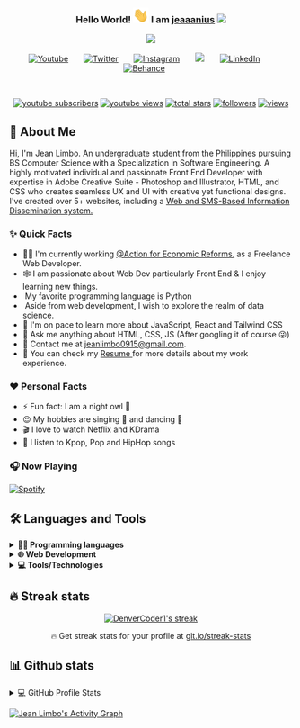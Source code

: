 <h3 align="center">
  Hello World!
  <img src="https://raw.githubusercontent.com/ABSphreak/ABSphreak/master/gifs/Hi.gif" width="28">
  I am <a href="https://github.com/jeaaanius">jeaaanius</a>
  <img height="28px" src="https://emojis.slackmojis.com/emojis/images/1531849430/4246/blob-sunglasses.gif?1531849430">
</h3>

<!-- Typing SVG by DenverCoder1 - https://github.com/DenverCoder1/readme-typing-svg -->

<p align="center">
  <a href="https://github.com/DenverCoder1/readme-typing-svg"><img src="https://readme-typing-svg.herokuapp.com/?lines=Front-End%20Developer;Web%20Designer;UI%2FUX%20Designer;Software%20Engineer;Data%20Science%20Enthusiast&font=Fira%20Code&center=true&width=440&height=45&color=FF82A9&vCenter=true&size=22"></a>
</p>

<!-- Social icons section -->
<p align="center">
  <a href="https://www.youtube.com/c/DisguisedPhoenix"><img width="32px" alt="Youtube" title="Youtube" src="https://i.ibb.co/kh42R09/youtube.png"/></a>
  &#8287;&#8287;&#8287;&#8287;&#8287;
  <a href="https://twitter.com/jean_codes"><img width="32px" alt="Twitter" title="Twitter" src="https://i.ibb.co/PDM6RHv/twitter.png"/></a>
  &#8287;&#8287;&#8287;&#8287;&#8287;
    <a href="https://instagram.com/_jean_ius"><img width="32px" alt="Instagram" title="Instagram" src="https://i.ibb.co/QnWWs8W/instagram.png"></a>
  &#8287;&#8287;&#8287;&#8287;&#8287;
  <a href="https://discord.com/users/680765968993353820" alt="Discord"><img width="32px" src="https://i.ibb.co/pWHmfSx/discord.png"/></a>
  &#8287;&#8287;&#8287;&#8287;&#8287;
  <a href="https://linkedin.com/in/jeaaanius"><img width="32px" alt="LinkedIn" title="LinkedIn" src="https://i.ibb.co/6J8N9RX/linkedin.png"></a>
  &#8287;&#8287;&#8287;&#8287;&#8287;
  <a href="https://behance.net/jeaaanius"><img width="32px" alt="Behance" title="Behance" src="https://i.ibb.co/HXnpf0B/behance.png"/></a>
  &#8287;&#8287;&#8287;&#8287;&#8287;
</p>

<br/>

<p align="center">
  <a href="https://www.youtube.com/c/DisguisedPhoenix?sub_confirmation=1">
    <img alt="youtube subscribers" title="Subscribe to my YouTube channel" src="https://custom-icon-badges.herokuapp.com/youtube/channel/subscribers/UCRg0CMZjZb9fvdLtWR5Xk1Q?color=%23E05D44&label=SUBSCRIBE&logo=video&logoColor=white&style=for-the-badge&labelColor=CE4630"/></a> 
  <a href="https://www.youtube.com/c/DisguisedPhoenix">
    <img alt="youtube views" title="YouTube views" src="https://custom-icon-badges.herokuapp.com/youtube/channel/views/UCRg0CMZjZb9fvdLtWR5Xk1Q?color=%23E1AD0E&logo=video&logoColor=white&style=for-the-badge&labelColor=C79600"/></a> 
  <a href="https://github.com/jeaaanius?tab=repositories&sort=stargazers">
    <img alt="total stars" title="Total stars on GitHub" src="https://custom-icon-badges.herokuapp.com/badge/dynamic/json?logo=star&logoColor=white&color=55960c&labelColor=488207&label=Stars&style=for-the-badge&query=%24.stars&url=https://api.github-star-counter.workers.dev/user/jeaaanius"/></a>
  <a href="https://github.com/jeaaanius?tab=followers">
    <img alt="followers" title="Follow me on Github" src="https://custom-icon-badges.herokuapp.com/github/followers/jeaaanius?color=236ad3&labelColor=1155ba&style=for-the-badge&logo=person-add&label=Follow&logoColor=white"/></a>
  <a href="https://github.com/DenverCoder1/Simple-View-Counter">
    <img alt="views" title="GitHub profile views" src="https://komarev.com/ghpvc/?username=jeaaanius&style=for-the-badge&color=blueviolet&label=VISITORS&logo=star"/></a>
</p>

## 🚀 About Me
Hi, I'm Jean Limbo. An undergraduate student from the Philippines pursuing BS Computer Science with a Specialization in Software Engineering. A highly motivated individual and passionate Front End Developer with expertise in Adobe Creative Suite - Photoshop and Illustrator, HTML, and CSS who creates seamless UX and UI with creative yet functional designs. I've created over 5+ websites, including a <a href="https://github.com/jeaaanius/eHanda"> Web and SMS-Based Information Dissemination system. </a>

### ✨ Quick Facts
* 👨‍💻  I'm currently working <a href="https://www.aer.ph">@Action for Economic Reforms.</a> as a Freelance Web Developer.
* 🕸️  I am passionate about Web Dev particularly Front End & I enjoy learning new things.
* <img width="16" src="https://cdn3.iconfinder.com/data/icons/logos-and-brands-adobe/512/267_Python-512.png" alt="" /> My favorite programming language is Python
* <img width="20" src="https://cdn1.iconfinder.com/data/icons/data-science-flat-1/64/prediction-chart-data-graph-trend-line-512.png" alt="" /> Aside from web development, I wish to explore the realm of data science.
* 🌱 I'm on pace to learn more about JavaScript, React and Tailwind CSS
* 💬 Ask me anything about HTML, CSS, JS (After googling it of course 😜) 
* 💌 Contact me at [jeanlimbo0915@gmail.com](mailto:jeanlimbo0915@gmail.com).
* 📄  You can check my <a href="https://drive.google.com/file/d/11T6aPxiesqC6sJiYzrPkXbS-0MAIFewY/view?usp=sharing"> Resume </a> for more details about my work experience.

### ❤️ Personal Facts
* ⚡ Fun fact: I am a night owl 🦉
* 😍 My hobbies are singing 🎤 and dancing 💃
* 🎬 I love to watch Netflix and KDrama
* 🎵 I listen to Kpop, Pop and HipHop songs

### 🎧 Now Playing

[![Spotify](https://novatorem-jeaaanius.vercel.app/api/spotify)](https://open.spotify.com/user/limborock_15)

## 🛠️ Languages and Tools
    
<details>
  <summary><b>👨‍💻 Programming languages </b></summary>
  <br/>
  
<a href="https://www.w3schools.com/CPP/default.asp"><img height="32" width="32" src="https://ico.now.sh/cplusplus/00599C" title="C++" alt="C++" align="left" /></a>
<a href="https://www.java.com/en/"><img height="32" width="32" src="https://ico.now.sh/java/007396" title="Java" alt="Java" align="left" /></a>
<a href="https://www.mathworks.com"><img height="32" width="32" src="https://user-images.githubusercontent.com/10817626/67014544-482be200-f0f5-11e9-8e74-3dd575c8ad83.png" title="MATLAB" alt="MATLAB" align="left" /></a>
<a href="https://www.php.net"><img height="32" width="32" src="https://ico.now.sh/php/777BB4" title="PHP" alt="PHP" align="left" /></a>
<a href="https://www.python.org"><img height="32" width="32" src="https://ico.now.sh/python/3776AB" title="Python" alt="Python" align="left" /></a>

&nbsp;

</details>

<details>
  <summary><b>🌐 Web Development </b></summary>
  <br/>
  
<a href="https://getbootstrap.com"><img height="32" width="32" src="https://ico.now.sh/bootstrap/7952B3" title="Bootstrap" alt="Bootstrap" align="left" /></a>
<a href="https://www.w3schools.com/css/"><img height="32" width="32" src="https://ico.now.sh/css3/1572B6" title="CSS" alt="CSS" align="left" /></a>
<a href="https://firebase.google.com"><img height="32" width="32" src="https://ico.now.sh/firebase/FFCA28" title="Firebase" alt="Firebase" align="left" /></a>
<a href="https://www.w3schools.com/html/"><img height="32" width="32" src="https://ico.now.sh/html5/E34F26" title="HTML5" alt="HTML5" align="left" /></a>
<a href="https://www.w3schools.com/js/"><img height="32" width="32" src="https://ico.now.sh/javascript/F7DF1E" title="JavaScript" alt="JavaScript" align="left" /></a>
<a href="https://www.mysql.com"><img height="32" width="32" src="https://ico.now.sh/mysql/4479A1" title="MySQL" alt="MySQL" align="left" /></a>
<a href="https://reactjs.org"><img height="32" width="32" src="https://ico.now.sh/react/61DAFB" title="React" alt="React" align="left" /></a>
<a href="https://sass-lang.com"><img height="32" width="32" src="https://ico.now.sh/sass/CC6699" title="Sass" alt="Sass" align="left" /></a>
<a href="https://wordpress.com"><img height="32" width="32" src="https://ico.now.sh/wordpress/21759B" title="WordPress" alt="WordPress" align="left" /></a>
  
&nbsp;
  
</details>

<details>
  <summary><b>💻 Tools/Technologies </b></summary>
  <br/>
  
<a href="https://codepen.io"><img height="32" width="32" src="https://ico.now.sh/codepen/000000" title="Codepen" alt="Codepen" align="left" /></a>
<a href="https://https://git-scm.com"><img height="32" width="32" src="https://ico.now.sh/git/F05032" title="Git" alt="Git" align="left" /></a>
<a href="https://www.linux.org"><img height="32" width="32" src="https://ico.now.sh/linux/FCC624" title="Linux" alt="Linux" align="left" /></a>
<a href="https://www.netlify.com"><img height="32" width="32" src="https://ico.now.sh/netlify/00C7B7" title="Netlify" alt="Netlify" align="left" /></a>
<a href="https://code.visualstudio.com"><img height="32" width="32" src="https://ico.now.sh/visualstudiocode/007ACC" title="VS Code" alt="VS Code" align="left" /></a>
<a href="https://www.jetbrains.com/webstorm/"><img height="32" width="32" src="https://ico.now.sh/webstorm/000000" title="Webstorm" alt="Webstorm" align="left" /></a>
<a href="https://www.microsoft.com"><img height="32" width="32" src="https://ico.now.sh/windows/0078D6" title="Windows" alt="Windows" align="left" /></a>
<a href="https://www.apachefriends.org"><img height="32" width="32" src="https://ico.now.sh/xampp/FB7A24" title="Xampp" alt="Xampp" align="left" /></a>
  
&nbsp;

</details>

## 🔥 Streak stats

<!-- GitHub Readme Streak Stats - https://github.com/DenverCoder1/github-readme-streak-stats -->
<p align="center">
  <a href="https://github.com/DenverCoder1/github-readme-streak-stats">
    <img title="🔥 Get streak stats for your profile at git.io/streak-stats" alt="DenverCoder1's streak" src="https://github-readme-streak-stats.herokuapp.com/?user=jeaaanius&theme=dracula&currStreakLabel=7F95D1&currStreakNum=7F95D1&sideLabels=FF82A9&ring=FF82A9&fire=FF82A9&sideNums=FF82A9&hide_border=true"/>
  </a>
  <p align="center">🔥 Get streak stats for your profile at <a href="https://git.io/streak-stats">git.io/streak-stats</a></p>
</p>

## 📊 Github stats

<!-- https://github.com/anuraghazra/github-readme-stats -->
<details> 
  <summary>💻 GitHub Profile Stats</summary>
  <br/>
    <a href="https://github.com/anuraghazra/github-readme-stats"><img alt="Jean Limbo's Github Stats" src="https://denvercoder1-github-readme-stats.vercel.app/api/?username=jeaaanius&show_icons=true&count_private=true&theme=react&hide_border=true&bg_color=1F222E&title_color=FF82A9&icon_color=7F95D1" height="192px"/></a>
  <a href="https://github.com/anuraghazra/github-readme-stats"><img alt="Jean Limbo's Top Languages" src="https://github-readme-stats.vercel.app/api/top-langs/?username=jeaaanius&langs_count=8&layout=compact&theme=react&hide_border=true&bg_color=1F222E&title_color=FF82A9&icon_color=7F95D1&hide=Jupyter%20Notebook" height="192px"/></a>
  <br/>
  <b>Note:</b> Top languages is only a metric of the languages my public code consists of and doesn't reflect experience or skill level.
</details>

<!-- https://github.com/ashutosh00710/github-readme-activity-graph -->
<a href="https://github.com/ashutosh00710/github-readme-activity-graph"><img alt="Jean Limbo's Activity Graph" src="https://DenverCoder1-activity-graph.herokuapp.com/graph/?username=jeaaanius&bg_color=1F222E&color=FF82A9&line=7F95D1&point=FFFFFF&hide_border=true" /></a>
